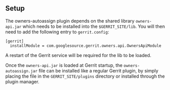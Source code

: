 ## Setup

The owners-autoassign plugin depends on the shared library `owners-api.jar`
which needs to be installed into the `$GERRIT_SITE/lib`. You will then need to
add the following entry to `gerrit.config`:

```
[gerrit]
  installModule = com.googlesource.gerrit.owners.api.OwnersApiModule
```

A restart of the Gerrit service will be required for the lib to be loaded.

Once the `owners-api.jar` is loaded at Gerrit startup, the `owners-autoassign.jar`
file can be installed like a regular Gerrit plugin, by simply placing the file
in the `GERRIT_SITE/plugins` directory or installed through the plugin manager.